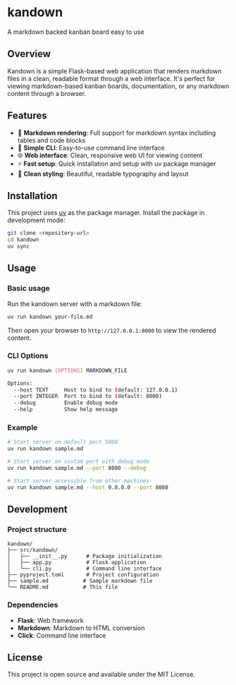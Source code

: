 # kandown

A markdown backed kanban board easy to use

## Overview

Kandown is a simple Flask-based web application that renders markdown files in a clean, readable format through a web interface. It's perfect for viewing markdown-based kanban boards, documentation, or any markdown content through a browser.

## Features

- 📝 **Markdown rendering**: Full support for markdown syntax including tables and code blocks
- 🚀 **Simple CLI**: Easy-to-use command line interface
- 🌐 **Web interface**: Clean, responsive web UI for viewing content
- ⚡ **Fast setup**: Quick installation and setup with uv package manager
- 🎨 **Clean styling**: Beautiful, readable typography and layout

## Installation

This project uses [uv](https://docs.astral.sh/uv/) as the package manager. Install the package in development mode:

```bash
git clone <repository-url>
cd kandown
uv sync
```

## Usage

### Basic usage

Run the kandown server with a markdown file:

```bash
uv run kandown your-file.md
```

Then open your browser to `http://127.0.0.1:8000` to view the rendered content.

### CLI Options

```bash
uv run kandown [OPTIONS] MARKDOWN_FILE

Options:
  --host TEXT     Host to bind to (default: 127.0.0.1)
  --port INTEGER  Port to bind to (default: 8000) 
  --debug         Enable debug mode
  --help          Show help message
```

### Example

```bash
# Start server on default port 5000
uv run kandown sample.md

# Start server on custom port with debug mode
uv run kandown sample.md --port 8080 --debug

# Start server accessible from other machines
uv run kandown sample.md --host 0.0.0.0 --port 8080
```

## Development

### Project structure

```
kandown/
├── src/kandown/
│   ├── __init__.py      # Package initialization
│   ├── app.py           # Flask application
│   └── cli.py           # Command line interface
├── pyproject.toml       # Project configuration
├── sample.md           # Sample markdown file
└── README.md           # This file
```

### Dependencies

- **Flask**: Web framework
- **Markdown**: Markdown to HTML conversion
- **Click**: Command line interface

## License

This project is open source and available under the MIT License.
